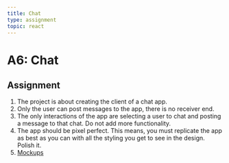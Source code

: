 ```yaml
---
title: Chat
type: assignment
topic: react
---
```


# A6: Chat

## Assignment

1. The project is about creating the client of a chat app.
2. Only the user can post messages to the app, there is no receiver end.
3. The only interactions of the app are selecting a user to chat and posting a message to that chat. Do not add more functionality.
4. The app should be pixel perfect. This means, you must replicate the app as best as you can with all the styling you get to see in the design. Polish it.
5. [Mockups](./assets/chat-app.png)
